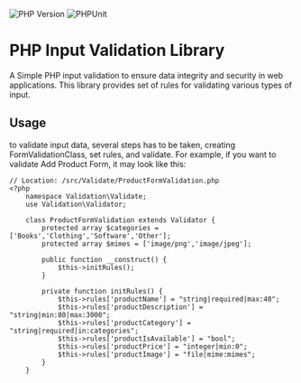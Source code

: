 ![PHP Version](https://img.shields.io/badge/php-8.3.6-purple)
![PHPUnit](https://img.shields.io/badge/PHPUnit-^11.3-yellow)

# PHP Input Validation Library

A Simple PHP input validation to ensure data integrity and security in web applications.
This library provides set of rules for validating various types of input.

## Usage

to validate input data, several steps has to be taken, creating FormValidationClass, set rules, and validate.
For example, if you want to validate Add Product Form, it may look like this:

```
// Location: /src/Validate/ProductFormValidation.php
<?php
    namespace Validation\Validate;
    use Validation\Validator;

    class ProductFormValidation extends Validator {
        protected array $categories = ['Books','Clothing','Software','Other'];
        protected array $mimes = ['image/png','image/jpeg'];

        public function __construct() {  
            $this->initRules();
        }

        private function initRules() {
            $this->rules['productName'] = "string|required|max:40";
            $this->rules['productDescription'] = "string|min:80|max:3000";
            $this->rules['productCategory'] = "string|required|in:categories";
            $this->rules['productIsAvailable'] = "bool";
            $this->rules['productPrice'] = "integer|min:0";
            $this->rules['productImage'] = "file|mime:mimes";
        }
    }
```

